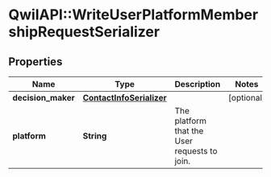 # QwilAPI::WriteUserPlatformMembershipRequestSerializer

## Properties
Name | Type | Description | Notes
------------ | ------------- | ------------- | -------------
**decision_maker** | [**ContactInfoSerializer**](ContactInfoSerializer.md) |  | [optional] 
**platform** | **String** | The platform that the User requests to join. | 


